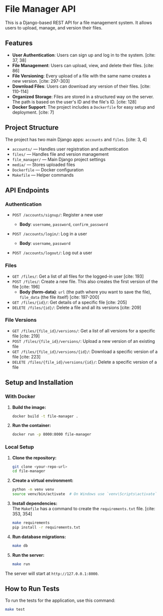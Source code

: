 # File Manager API

This is a Django-based REST API for a file management system. It allows users to upload, manage, and version their files.

## Features

- **User Authentication**: Users can sign up and log in to the system. [cite: 37, 38]  
- **File Management**: Users can upload, view, and delete their files. [cite: 86]  
- **File Versioning**: Every upload of a file with the same name creates a new version. [cite: 297-303]  
- **Download Files**: Users can download any version of their files. [cite: 110-114]  
- **Organized Storage**: Files are stored in a structured way on the server. The path is based on the user's ID and the file's ID. [cite: 128]  
- **Docker Support**: The project includes a `Dockerfile` for easy setup and deployment. [cite: 7]

## Project Structure

The project has two main Django apps: `accounts` and `files`. [cite: 3, 4]

- `accounts/` — Handles user registration and authentication  
- `files/` — Handles file and version management  
- `file_manager/` — Main Django project settings  
- `media/` — Stores uploaded files  
- `Dockerfile` — Docker configuration  
- `Makefile` — Helper commands  

## API Endpoints

### Authentication

- `POST /accounts/signup/`: Register a new user  
  - **Body**: `username`, `password`, `confirm_password`

- `POST /accounts/login/`: Log in a user  
  - **Body**: `username`, `password`

- `POST /accounts/logout/`: Log out a user

### Files

- `GET /files/`: Get a list of all files for the logged-in user [cite: 193]  
- `POST /files/`: Create a new file. This also creates the first version of the file [cite: 196]  
  - **Body (form-data)**: `url` (the path where you want to save the file), `file_data` (the file itself) [cite: 197-200]  
- `GET /files/{id}/`: Get details of a specific file [cite: 205]  
- `DELETE /files/{id}/`: Delete a file and all its versions [cite: 209]

### File Versions

- `GET /files/{file_id}/versions/`: Get a list of all versions for a specific file [cite: 219]  
- `POST /files/{file_id}/versions/`: Upload a new version of an existing file  
- `GET /files/{file_id}/versions/{id}/`: Download a specific version of a file [cite: 223]  
- `DELETE /files/{file_id}/versions/{id}/`: Delete a specific version of a file

## Setup and Installation

### With Docker

1. **Build the image:**
    ```sh
    docker build -t file-manager .
    ```

2. **Run the container:**
    ```sh
    docker run -p 8000:8000 file-manager
    ```

### Local Setup

1. **Clone the repository:**
    ```sh
    git clone <your-repo-url>
    cd file-manager
    ```

2. **Create a virtual environment:**
    ```sh
    python -m venv venv
    source venv/bin/activate  # On Windows use `venv\Scripts\activate`
    ```

3. **Install dependencies:**  
   The `Makefile` has a command to create the `requirements.txt` file. [cite: 353, 354]
    ```sh
    make requirements
    pip install -r requirements.txt
    ```

4. **Run database migrations:**
    ```sh
    make db
    ```

5. **Run the server:**
    ```sh
    make run
    ```

The server will start at `http://127.0.0.1:8000`.

## How to Run Tests

To run the tests for the application, use this command:

```sh
make test
